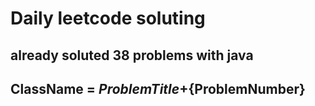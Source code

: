 # Daily leetcode soluting

## already soluted 38 problems with java  
## ClassName = ${ProblemTitle}+${ProblemNumber}